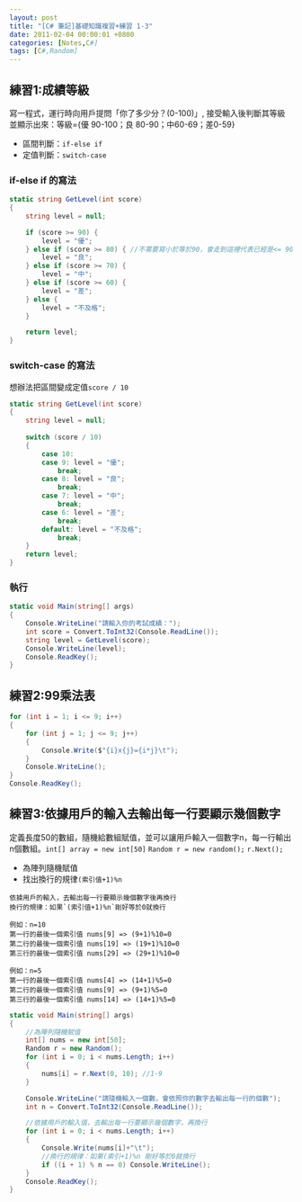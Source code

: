 ```yaml
---
layout: post
title: "[C# 筆記]基礎知識複習+練習 1-3"
date: 2011-02-04 00:00:01 +0800
categories: [Notes,C#]
tags: [C#,Random]
---
```


## 練習1:成績等級
寫一程式，運行時向用戶提問「你了多少分？(0-100)」, 接受輸入後判斷其等級並顯示出來：等級={優 90-100；良 80-90；中60-69；差0-59}

- 區間判斷：`if-else if`
- 定值判斷：`switch-case`

### if-else if 的寫法

```c#
static string GetLevel(int score)
{
    string level = null;

    if (score >= 90) {
        level = "優";
    } else if (score >= 80) { //不需要寫小於等於90，會走到這裡代表已經是<= 90
        level = "良";
    } else if (score >= 70) {
        level = "中";
    } else if (score >= 60) {
        level = "差";
    } else {
        level = "不及格";
    }

    return level;
}
```

### switch-case 的寫法
想辦法把區間變成定值`score / 10`

```c#
static string GetLevel(int score)
{
    string level = null;
    
    switch (score / 10)
    {
        case 10:
        case 9: level = "優";
            break;
        case 8: level = "良";
            break;
        case 7: level = "中";
            break;
        case 6: level = "差";
            break;
        default: level = "不及格";
            break;
    }
    return level;
}
```
### 執行

```c#
static void Main(string[] args)
{
    Console.WriteLine("請輸入你的考試成績：");
    int score = Convert.ToInt32(Console.ReadLine());
    string level = GetLevel(score);
    Console.WriteLine(level);
    Console.ReadKey();
}
```

## 練習2:99乘法表

```c#
for (int i = 1; i <= 9; i++)
{
    for (int j = 1; j <= 9; j++)
    {
        Console.Write($"{i}x{j}={i*j}\t");
    }
    Console.WriteLine();
}
Console.ReadKey();
```

## 練習3:依據用戶的輸入去輸出每一行要顯示幾個數字
定義長度50的數組，隨機給數組賦值，並可以讓用戶輸入一個數字n，每一行輸出n個數組。`int[] array = new int[50]` `Random r = new random();` `r.Next();`

- 為陣列隨機賦值
- 找出換行的規律`(索引值+1)%n`  

```
依據用戶的輸入，去輸出每一行要顯示幾個數字後再換行
換行的規律：如果`(索引值+1)%n`剛好等於0就換行  

例如：n=10
第一行的最後一個索引值 nums[9] => (9+1)%10=0
第二行的最後一個索引值 nums[19] => (19+1)%10=0
第三行的最後一個索引值 nums[29] => (29+1)%10=0

例如：n=5
第一行的最後一個索引值 nums[4] => (14+1)%5=0
第二行的最後一個索引值 nums[9] => (9+1)%5=0
第三行的最後一個索引值 nums[14] => (14+1)%5=0
```

```c#
static void Main(string[] args)
{
    //為陣列隨機賦值
    int[] nums = new int[50];
    Random r = new Random();
    for (int i = 0; i < nums.Length; i++)
    {
        nums[i] = r.Next(0, 10); //1-9
    }

    Console.WriteLine("請隨機輸入一個數，會依照你的數字去輸出每一行的個數");
    int n = Convert.ToInt32(Console.ReadLine());

    //依據用戶的輸入值，去輸出每一行要顯示幾個數字，再換行
    for (int i = 0; i < nums.Length; i++)
    {
        Console.Write(nums[i]+"\t");
        //換行的規律：如果(索引+1)%n 剛好等於0就換行
        if ((i + 1) % n == 0) Console.WriteLine();
    }
    Console.ReadKey();
}
```